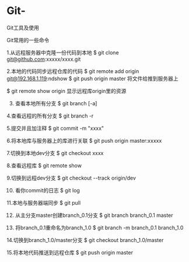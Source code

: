 # Git-
Git工具及使用

Git常用的一些命令

1.从远程服务器中克隆一份代码到本地
$ git clone git@github.com:xxxxx/xxxx.git

2.本地的代码同步远程仓库的代码
$ git remote add origin git@192.168.1.119:ndshow
$ git push origin master 将文件给推到服务器上 

$ git remote show origin 显示远程库origin里的资源 

3. 查看本地所有分支 
$ git branch [-a]

4.查看远程的所有分支 
$ git branch -r

5.提交并且加注释 
$ git commit -m "xxxx"

6.将本地库与服务器上的库进行关联 
$ git push origin master:xxxxx

7.切换到本地dev分支
$ git checkout xxxx

8.查看远程库
$ git remote show 

9.切换到远程dev分支
$ git checkout --track origin/dev 

10. 看你commit的日志
$ git log

11.本地与服务器端同步
$ git pull

12. 从主分支master创建branch_0.1分支
$ git branch branch_0.1 master

13. 将branch_0.1重命名为branch_1.0
$ git branch -m branch_0.1 branch_1.0

14.切换到branch_1.0/master分支
$ git checkout branch_1.0/master 

15.将本地代码推送到远程仓库
$ git push origin master




